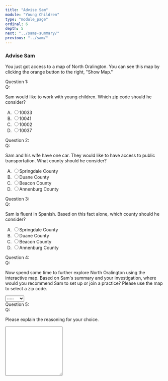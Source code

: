 ```yaml
---
title: "Advise Sam"
module: "Young Children"
type: "module_page"
ordinal: 6
depth: 5
next: "../sams-summary/"
previous: "../sam/"
---
```

<h3>Advise Sam</h3><div class="pageblock">


<div class='question'><p>You just got access to a map of North Oralington. You can see this map by clicking the orange button to the right, "Show Map."</p></div>




  


<div class="cases"><div class="casetitle">Question 1:</div><div class="casecontent"><div class="casequestion"><div class="casequestion-text clearfix"><div class="q-mod5">Q:</div><div class="question-text"><p>Sam would like to work with young children. Which zip code should he consider?</p></div></div><ol class="caseanswercontainer" type="A"><li class=""><label><input name="pageblock-126-question87"
                               value="10033" type="radio"><span class="caseanswerlabel">10033</span></label></li><li class=""><label><input name="pageblock-126-question87"
                               value="10041" type="radio"><span class="caseanswerlabel">10041</span></label></li><li class=""><label><input name="pageblock-126-question87"
                               value="10002" type="radio"><span class="caseanswerlabel">10002</span></label></li><li class=""><label><input name="pageblock-126-question87"
                               value="10037" type="radio"><span class="caseanswerlabel">10037</span></label></li></ol></div></div></div>

  


<div class="cases"><div class="casetitle">Question 2:</div><div class="casecontent"><div class="casequestion"><div class="casequestion-text clearfix"><div class="q-mod5">Q:</div><div class="question-text"><p>Sam and his wife have one car. They would like to have access to public transportation. What county should he consider?</p></div></div><ol class="caseanswercontainer" type="A"><li class=""><label><input name="pageblock-126-question88"
                               value="Springdale County" type="radio"><span class="caseanswerlabel">Springdale County</span></label></li><li class=""><label><input name="pageblock-126-question88"
                               value="Duane County" type="radio"><span class="caseanswerlabel">Duane County</span></label></li><li class=""><label><input name="pageblock-126-question88"
                               value="Beacon County" type="radio"><span class="caseanswerlabel">Beacon County</span></label></li><li class=""><label><input name="pageblock-126-question88"
                               value="Annenburg County" type="radio"><span class="caseanswerlabel">Annenburg County</span></label></li></ol></div></div></div>

  


<div class="cases"><div class="casetitle">Question 3:</div><div class="casecontent"><div class="casequestion"><div class="casequestion-text clearfix"><div class="q-mod5">Q:</div><div class="question-text"><p>Sam is fluent in Spanish. Based on this fact alone, which county should he consider?</p></div></div><ol class="caseanswercontainer" type="A"><li class=""><label><input name="pageblock-126-question90"
                               value="Springdale County" type="radio"><span class="caseanswerlabel">Springdale County</span></label></li><li class=""><label><input name="pageblock-126-question90"
                               value="Duane County" type="radio"><span class="caseanswerlabel">Duane County</span></label></li><li class=""><label><input name="pageblock-126-question90"
                               value="Beacon County" type="radio"><span class="caseanswerlabel">Beacon County</span></label></li><li class=""><label><input name="pageblock-126-question90"
                               value="Annenburg County" type="radio"><span class="caseanswerlabel">Annenburg County</span></label></li></ol></div></div></div>

  


<div class="cases"><div class="casetitle">Question 4:</div><div class="casecontent"><div class="casequestion"><div class="casequestion-text clearfix"><div class="q-mod5">Q:</div><div class="question-text"><p>Now spend some time to further explore North Oralington using the interactive map. Based on Sam's summary and your investigation, where would you recommend Sam to set up or join a practice? Please use the map to select a zip code.</p></div></div><select name="pageblock-126-question91"><option value="-----"
    >-----</option><option value="10001"
    >10001</option><option value="10002"
    >10002</option><option value="10003"
    >10003</option><option value="10004"
    >10004</option><option value="10005"
    >10005</option><option value="10006"
    >10006</option><option value="10007"
    >10007</option><option value="10008"
    >10008</option><option value="10009"
    >10009</option><option value="10010"
    >10010</option><option value="10011"
    >10011</option><option value="10012"
    >10012</option><option value="10013"
    >10013</option><option value="10014"
    >10014</option><option value="10015"
    >10015</option><option value="10016"
    >10016</option><option value="10017"
    >10017</option><option value="10018"
    >10018</option><option value="10019"
    >10019</option><option value="10020"
    >10020</option><option value="10021"
    >10021</option><option value="10022"
    >10022</option><option value="10023"
    >10023</option><option value="10024"
    >10024</option><option value="10025"
    >10025</option><option value="10026"
    >10026</option><option value="10027"
    >10027</option><option value="10028"
    >10028</option><option value="10029"
    >10029</option><option value="10030"
    >10030</option><option value="10031"
    >10031</option><option value="10032"
    >10032</option><option value="10033"
    >10033</option><option value="10034"
    >10034</option><option value="10035"
    >10035</option><option value="10036"
    >10036</option><option value="10037"
    >10037</option><option value="10038"
    >10038</option><option value="10039"
    >10039</option><option value="10040"
    >10040</option><option value="10041"
    >10041</option><option value="10042"
    >10042</option><option value="10043"
    >10043</option><option value="10044"
    >10044</option><option value="10045"
    >10045</option><option value="10046"
    >10046</option><option value="10047"
    >10047</option><option value="10048"
    >10048</option><option value="10049"
    >10049</option></select></div></div></div>

  


<div class="cases"><div class="casetitle">Question 5:</div><div class="casecontent"><div class="casequestion"><div class="casequestion-text clearfix"><div class="q-mod5">Q:</div><div class="question-text"><p>Please explain the reasoning for your choice.</p></div></div><textarea rows="10" name="pageblock-126-question92" class="form-control"></textarea></div></div></div>





</div>